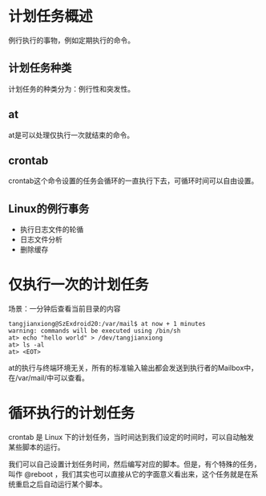 # 计划任务概述
例行执行的事物，例如定期执行的命令。
## 计划任务种类
计划任务的种类分为：例行性和突发性。
## at
at是可以处理仅执行一次就结束的命令。
## crontab
crontab这个命令设置的任务会循环的一直执行下去，可循环时间可以自由设置。
## Linux的例行事务
+ 执行日志文件的轮循
+ 日志文件分析
+ 删除缓存

# 仅执行一次的计划任务
场景：一分钟后查看当前目录的内容

```
tangjianxiong@SzExdroid20:/var/mail$ at now + 1 minutes
warning: commands will be executed using /bin/sh
at> echo "hello world" > /dev/tangjianxiong
at> ls -al
at> <EOT>

```

at的执行与终端环境无关，所有的标准输入输出都会发送到执行者的Mailbox中，在/var/mail/中可以查看。

# 循环执行的计划任务
crontab 是 Linux 下的计划任务，当时间达到我们设定的时间时，可以自动触发某些脚本的运行。


我们可以自己设置计划任务时间，然后编写对应的脚本。但是，有个特殊的任务，叫作 @reboot ，我们其实也可以直接从它的字面意义看出来，这个任务就是在系统重启之后自动运行某个脚本。